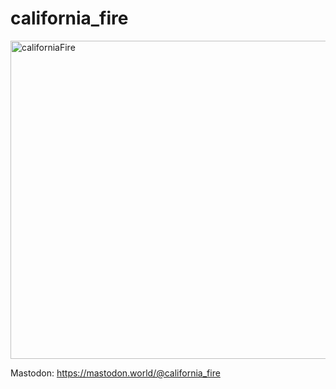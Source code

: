 # california_fire
<img width="509" alt="californiaFire" src="https://user-images.githubusercontent.com/20311850/230162259-bcd16a3f-47c5-47a2-a662-6a9f4da5024e.png">

Mastodon: https://mastodon.world/@california_fire
